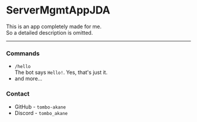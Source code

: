 # ServerMgmtAppJDA

This is an app completely made for me.<br/>
So a detailed description is omitted.<br/>

***

### Commands

- `/hello` <br/>
    The bot says `Hello!`. Yes, that's just it.
- and more...

### Contact

- GitHub - `tombo-akane`
- Discord - `tombo_akane`
